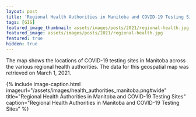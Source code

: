 ```yaml
---
layout: post
title: 'Regional Health Authorities in Manitoba and COVID-19 Testing Sites'
tags: [GIS]
featured_image_thumbnail: assets/images/posts/2021/regional-health.jpg
featured_image: assets/images/posts/2021/regional-health.jpg
featured: true
hidden: true
---
```


The map shows the locations of COVID-19 testing sites in Manitoba across the various regional health authorities. The data for this geospatial map was retrieved on March 1, 2021.

<!--more-->

{% include image-caption.html imageurl="/assets/images/health_authorities_manitoba.png#wide" title="Regional Health Authorities in Manitoba and COVID-19 Testing Sites" caption="Regional Health Authorities in Manitoba and COVID-19 Testing Sites" %}
